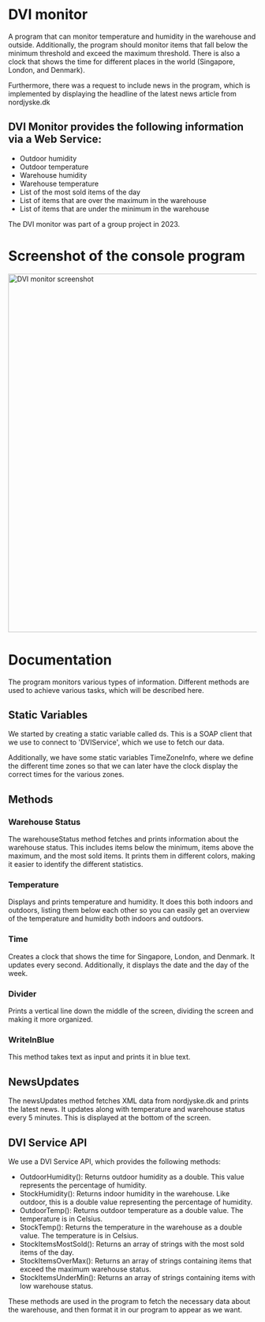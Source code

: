 # DVI monitor
A program that can monitor temperature and humidity in the warehouse and outside. Additionally, the program should monitor items that fall below the minimum threshold and exceed the maximum threshold. There is also a clock that shows the time for different places in the world (Singapore, London, and Denmark).

Furthermore, there was a request to include news in the program, which is implemented by displaying the headline of the latest news article from nordjyske.dk

## DVI Monitor provides the following information via a Web Service:
- Outdoor humidity
- Outdoor temperature
- Warehouse humidity
- Warehouse temperature
- List of the most sold items of the day
- List of items that are over the maximum in the warehouse
- List of items that are under the minimum in the warehouse

The DVI monitor was part of a group project in 2023.

# Screenshot of the console program
<img width="726" alt="DVI monitor screenshot" src="https://github.com/solesen1992/DVI_monitor/assets/123094773/445a31a3-5d99-4c04-a66a-ec4e0f76aaa9">

# Documentation
The program monitors various types of information. Different methods are used to achieve various tasks, which will be described here.

## Static Variables
We started by creating a static variable called ds. This is a SOAP client that we use to connect to 'DVIService', which we use to fetch our data.

Additionally, we have some static variables TimeZoneInfo, where we define the different time zones so that we can later have the clock display the correct times for the various zones.

## Methods
### Warehouse Status
The warehouseStatus method fetches and prints information about the warehouse status. This includes items below the minimum, items above the maximum, and the most sold items. It prints them in different colors, making it easier to identify the different statistics.

### Temperature
Displays and prints temperature and humidity. It does this both indoors and outdoors, listing them below each other so you can easily get an overview of the temperature and humidity both indoors and outdoors.

### Time
Creates a clock that shows the time for Singapore, London, and Denmark. It updates every second. Additionally, it displays the date and the day of the week.

### Divider
Prints a vertical line down the middle of the screen, dividing the screen and making it more organized.

### WriteInBlue
This method takes text as input and prints it in blue text.

## NewsUpdates
The newsUpdates method fetches XML data from nordjyske.dk and prints the latest news. It updates along with temperature and warehouse status every 5 minutes. This is displayed at the bottom of the screen.

## DVI Service API
We use a DVI Service API, which provides the following methods:

- OutdoorHumidity(): Returns outdoor humidity as a double. This value represents the percentage of humidity.
- StockHumidity(): Returns indoor humidity in the warehouse. Like outdoor, this is a double value representing the percentage of humidity.
- OutdoorTemp(): Returns outdoor temperature as a double value. The temperature is in Celsius.
- StockTemp(): Returns the temperature in the warehouse as a double value. The temperature is in Celsius.
- StockItemsMostSold(): Returns an array of strings with the most sold items of the day.
- StockItemsOverMax(): Returns an array of strings containing items that exceed the maximum warehouse status.
- StockItemsUnderMin(): Returns an array of strings containing items with low warehouse status.

These methods are used in the program to fetch the necessary data about the warehouse, and then format it in our program to appear as we want.
